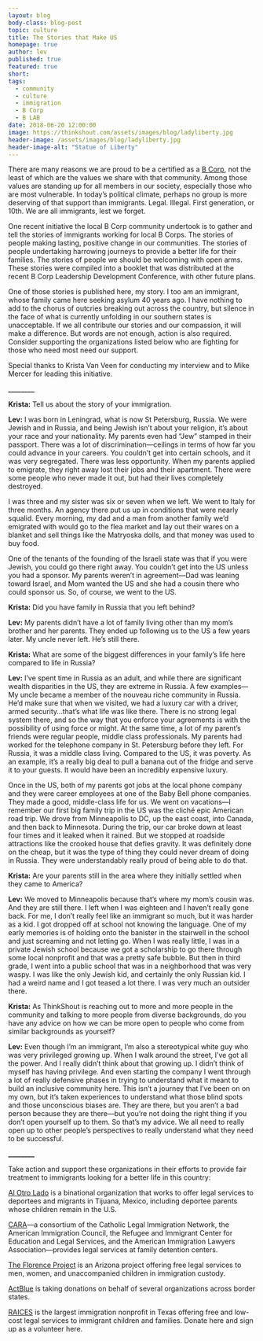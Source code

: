 ```yaml
---
layout: blog
body-class: blog-post
topic: culture
title: The Stories that Make US
homepage: true
author: lev
published: true
featured: true
short:
tags:
  - community
  - culture
  - immigration
  - B Corp
  - B LAB
date: 2018-06-20 12:00:00
image: https://thinkshout.com/assets/images/blog/ladyliberty.jpg
header-image: /assets/images/blog/ladyliberty.jpg
header-image-alt: "Statue of Liberty"
---
```

There are many reasons we are proud to be a certified as a [B Corp](http://www.bcorporation.net/), not the least of which are the values we share with that community. Among those values are standing up for all members in our society, especially those who are most vulnerable. In today’s political climate, perhaps no group is more deserving of that support than immigrants. Legal. Illegal. First generation, or 10th. We are all immigrants, lest we forget.

One recent initiative the local B Corp community undertook is to gather and tell the stories of immigrants working for local B Corps. The stories of people making lasting, positive change in our communities. The stories of people undertaking harrowing journeys to provide a better life for their families. The stories of people we should be welcoming with open arms. These stories were compiled into a booklet that was distributed at the recent B Corp Leadership Development Conference, with other future plans.

One of those stories is published here, my story. I too am an immigrant, whose family came here seeking asylum 40 years ago. I have nothing to add to the chorus of outcries breaking out across the country, but silence in the face of what is currently unfolding in our southern states is unacceptable. If we all contribute our stories and our compassion, it will make a difference. But words are not enough, action is also required. Consider supporting the organizations listed below who are fighting for those who need most need our support.

Special thanks to Krista Van Veen for conducting my interview and to Mike Mercer for leading this initiative.

**________**

**Krista:** Tell us about the story of your immigration.

**Lev:** I was born in Leningrad, what is now St Petersburg, Russia. We were Jewish and in Russia, and being Jewish isn’t about your religion, it’s about your race and your nationality. My parents even had “Jew” stamped in their passport. There was a lot of discrimination—ceilings in terms of how far you could advance in your careers. You couldn’t get into certain schools, and it was very segregated. There was less opportunity. When my parents applied to emigrate, they right away lost their jobs and their apartment. There were some people who never made it out, but had their lives completely destroyed.

I was three and my sister was six or seven when we left. We went to Italy for three months. An agency there put us up in conditions that were nearly squalid. Every morning, my dad and a man from another family we’d emigrated with would go to the flea market and lay out their wares on a blanket and sell things like the Matryoska dolls, and that money was used to buy food.

One of the tenants of the founding of the Israeli state was that if you were Jewish, you could go there right away. You couldn’t get into the US unless you had a sponsor. My parents weren’t in agreement—Dad was leaning toward Israel, and Mom wanted the US and she had a cousin there who could sponsor us. So, of course, we went to the US.

**Krista:** Did you have family in Russia that you left behind?

**Lev:** My parents didn’t have a lot of family living other than my mom’s brother and her parents. They ended up following us to the US a few years later. My uncle never left. He’s still there.

**Krista:** What are some of the biggest differences in your family’s life here compared to life in Russia?

**Lev:** I’ve spent time in Russia as an adult, and while there are significant wealth disparities in the US, they are extreme in Russia. A few examples— My uncle became a member of the nouveau riche community in Russia. He’d make sure that when we visited, we had a luxury car with a driver, armed security…that’s what life was like there. There is no strong legal system there, and so the way that you enforce your agreements is with the possibility of using force or might. At the same time, a lot of my parent’s friends were regular people, middle class professionals. My parents had worked for the telephone company in St. Petersburg before they left. For Russia, it was a middle class living. Compared to the US, it was poverty. As an example, it’s a really big deal to pull a banana out of the fridge and serve it to your guests. It would have been an incredibly expensive luxury.

Once in the US, both of my parents got jobs at the local phone company and they were career employees at one of the Baby Bell phone companies. They made a good, middle-class life for us. We went on vacations—I remember our first big family trip in the US was the cliché epic American road trip. We drove from Minneapolis to DC, up the east coast, into Canada, and then back to Minnesota. During the trip, our car broke down at least four times and it leaked when it rained. But we stopped at roadside attractions like the crooked house that defies gravity. It was definitely done on the cheap, but it was the type of thing they could never dream of doing in Russia. They were understandably really proud of being able to do that.

**Krista:** Are your parents still in the area where they initially settled when they came to America?

**Lev:** We moved to Minneapolis because that’s where my mom’s cousin was. And they are still there. I left when I was eighteen and I haven’t really gone back. For me, I don’t really feel like an immigrant so much, but it was harder as a kid. I got dropped off at school not knowing the language. One of my early memories is of holding onto the banister in the stairwell in the school and just screaming and not letting go. When I was really little, I was in a private Jewish school because we got a scholarship to go there through some local nonprofit and that was a pretty safe bubble. But then in third grade, I went into a public school that was in a neighborhood that was very waspy. I was like the only Jewish kid, and certainly the only Russian kid. I had a weird name and I got teased a lot there. I was very much an outsider there.

**Krista:** As ThinkShout is reaching out to more and more people in the community and talking to more people from diverse backgrounds, do you have any advice on how we can be more open to people who come from similar backgrounds as yourself?

**Lev:** Even though I’m an immigrant, I’m also a stereotypical white guy who was very privileged growing up. When I walk around the street, I’ve got all the power. And I really didn’t think about that growing up. I didn’t think of myself has having privilege. And even starting the company I went through a lot of really defensive phases in trying to understand what it meant to build an inclusive community here. This isn’t a journey that I’ve been on on my own, but it’s taken experiences to understand what those blind spots and those unconscious biases are. They are there, but you aren’t a bad person because they are there—but you’re not doing the right thing if you don’t open yourself up to them. So that’s my advice. We all need to really open up to other people’s perspectives to really understand what they need to be successful.

**________**

Take action and support these organizations in their efforts to provide fair treatment to immigrants looking for a better life in this country:

[Al Otro Lado](https://alotrolado.org/) is a binational organization that works to offer legal services to deportees and migrants in Tijuana, Mexico, including deportee parents whose children remain in the U.S.

[CARA](http://caraprobono.org/)—a consortium of the Catholic Legal Immigration Network, the American Immigration Council, the Refugee and Immigrant Center for Education and Legal Services, and the American Immigration Lawyers Association—provides legal services at family detention centers.

[The Florence Project](https://firrp.org/) is an Arizona project offering free legal services to men, women, and unaccompanied children in immigration custody.

[ActBlue](https://secure.actblue.com/donate/kidsattheborder) is taking donations on behalf of several organizations across border states.

[RAICES](https://www.raicestexas.org/) is the largest immigration nonprofit in Texas offering free and low-cost legal services to immigrant children and families. Donate here and sign up as a volunteer here.
